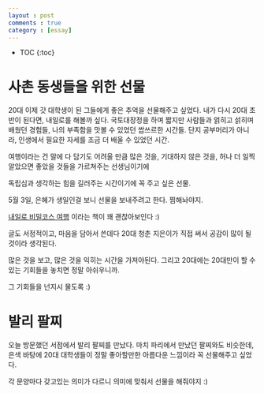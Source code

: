 ```yaml
---
layout : post
comments : true
category : [essay]
---
```


* TOC
{:toc}

# 사촌 동생들을 위한 선물

20대 이제 갓 대학생이 된 그들에게 좋은 추억을 선물해주고 싶었다.
내가 다시 20대 초반이 된다면, 내일로를 해볼까 싶다.
국토대장정을 하며 짧지만 사람들과 얽히고 섥히며 배웠던 경험들, 나의 부족함을 맛볼 수 있었던 쌉쓰르한 시간들.
단지 공부머리가 아니라, 인생에서 필요한 자세를 조금 더 배울 수 있었던 시간.

여행이라는 건 말에 다 담기도 어려울 만큼 많은 것을, 기대하지 않은 것을, 허나 더 일찍 알았으면 좋았을 것들을 가르쳐주는 선생님이기에

독립심과 생각하는 힘을 길러주는 시간이기에
꼭 주고 싶은 선물.

5월 3일, 은혜가 생일인걸 보니 선물을 보내주려고 한다.
찜해놔야지.

[내일로 비밀코스 여행](http://used.kyobobook.co.kr/product/viewBookDetail.ink?cmdtBrcd=7298526042632#info_content) 이라는 책이 꽤 괜찮아보인다 :)

글도 서정적이고, 마음을 담아서 쓴데다 20대 청춘 지은이가 직접 써서 공감이 많이 될 것이라 생각된다.

많은 것을 보고, 많은 것을 익히는 시간을 가져야된다. 그리고 20대에는 20대만이 할 수 있는 기회들을 놓치면 정말 아쉬우니까.

그 기회들을 넌지시 물도록 :)

# 발리 팔찌

오늘 방문했던 서점에서 발리 팔찌를 만났다.
마치 파리에서 만났던 팔찌와도 비슷한데,
은색 바탕에 20대 대학생들이 정말 좋아할만한 아름다운 느낌이라 꼭 선물해주고 싶었다.

각 문양마다 갖고있는 의미가 다르니
의미에 맞춰서 선물을 해줘야지 :)


